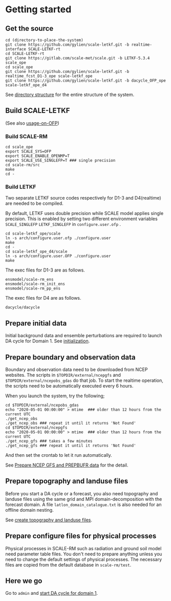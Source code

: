 # Getting started

## Get the source

```
cd (directory-to-place-the-system) 
git clone https://github.com/gylien/scale-letkf.git -b realtime-interface SCALE-LETKF-rt
cd SCALE-LETKF-rt
git clone https://gitlab.com/scale-met/scale.git -b LETKF-5.3.4 scale_ope
cd scale_ope
git clone https://github.com/gylien/scale-letkf.git -b realtime_fcst_D1-3_ope scale-letkf_ope 
git clone https://github.com/gylien/scale-letkf.git -b dacycle_OFP_ope  scale-letkf_ope_d4
```
See [directory structure](directory-structure.md) for the entire structure of the system.

## Build SCALE-LETKF

(See also [usage-on-OFP](https://github.com/gylien/scale-letkf/wiki/Usage-on-OFP))

### Build SCALE-RM

```
cd scale_ope
export SCALE_SYS=OFP
export SCALE_ENABLE_OPENMP=T 
export SCALE_USE_SINGLEFP=T ### single precision 
cd scale-rm/src
make 
cd -
```

### Build LETKF

Two separate LETKF source codes respectively for D1-3 and D4(realtime) are needed to be compiled.

By default, LETKF uses double precision while SCALE model applies single precision. 
This is enabled by setting two different environment variables `SCALE_SINGLEFP` `LETKF_SINGLEFP` in `configure.user.ofp` . 

```
cd scale-letkf_ope/scale
ln -s arch/configure.user.ofp ./configure.user 
make 
cd -
cd scale-letkf_ope_d4/scale
ln -s arch/configure.user.OFP ./configure.user
make 
```
The exec files for D1-3 are as follows.  
```
ensmodel/scale-rm_ens
ensmodel/scale-rm_init_ens
ensmodel/scale-rm_pp_ens
```
The exec files for D4 are as follows.  
```
dacycle/dacycle
```

## Prepare initial data

Initial background data and ensemble perturbations are required to launch DA cycle for Domain 1.
See [initialization](initialize.md).

## Prepare boundary and observation data

Boundary and observation data need to be downloaded from NCEP websites. The scripts in `$TOPDIR/external/ncepgfs` and `$TOPDIR/external/ncepobs_gdas` do that job. To start the realtime operation, the scripts need to be automatically executed every 6 hours. 

When you launch the system, try the following;  
```
cd $TOPDIR/external/ncepobs_gdas 
echo "2020-05-01 00:00:00" > mtime  ### older than 12 hours from the current UTC
./get_ncep_obs  
./get_ncep_obs ### repeat it until it returns 'Not Found'
cd $TOPDIR/external/ncepgfs 
echo "2020-05-01 00:00:00" > mtime  ### older than 12 hours from the current UTC
./get_ncep_gfs ### takes a few minutes
./get_ncep_gfs ### repeat it until it returns 'Not Found'
```
And then set the crontab to let it run automatically.  

See [Prepare NCEP GFS and PREPBUFR data](prepare-ncep-gfs-and-prepbufr-data.md) for the detail. 

## Prepare topography and landuse files 

Before you start a DA cycle or a forecast, you also need topography and landuse files using the same grid and MPI domain-decomposition with the forecast domain. A file `latlon_domain_catalogue.txt` is also needed for an offline domain nesting.

See [create topography and landuse files](create-topography-and-landuse-files.md).

## Prepare configure files for physical processes 
Physical processes in SCALE-RM such as radiation and ground soil model need parameter table files. 
You don't need to prepare anything unless you need to change the default settings of physical processes.
The necessary files are copied from the default database in `scale-rm/test`. 

## Here we go
Go to `admin` and [start DA cycle for domain 1](control.md).  

